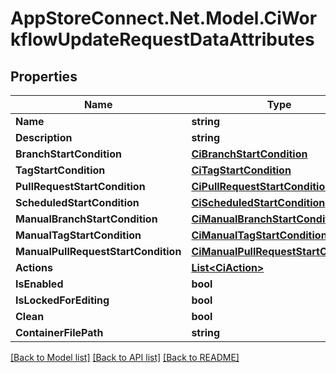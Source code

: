 # AppStoreConnect.Net.Model.CiWorkflowUpdateRequestDataAttributes

## Properties

Name | Type | Description | Notes
------------ | ------------- | ------------- | -------------
**Name** | **string** |  | [optional] 
**Description** | **string** |  | [optional] 
**BranchStartCondition** | [**CiBranchStartCondition**](CiBranchStartCondition.md) |  | [optional] 
**TagStartCondition** | [**CiTagStartCondition**](CiTagStartCondition.md) |  | [optional] 
**PullRequestStartCondition** | [**CiPullRequestStartCondition**](CiPullRequestStartCondition.md) |  | [optional] 
**ScheduledStartCondition** | [**CiScheduledStartCondition**](CiScheduledStartCondition.md) |  | [optional] 
**ManualBranchStartCondition** | [**CiManualBranchStartCondition**](CiManualBranchStartCondition.md) |  | [optional] 
**ManualTagStartCondition** | [**CiManualTagStartCondition**](CiManualTagStartCondition.md) |  | [optional] 
**ManualPullRequestStartCondition** | [**CiManualPullRequestStartCondition**](CiManualPullRequestStartCondition.md) |  | [optional] 
**Actions** | [**List&lt;CiAction&gt;**](CiAction.md) |  | [optional] 
**IsEnabled** | **bool** |  | [optional] 
**IsLockedForEditing** | **bool** |  | [optional] 
**Clean** | **bool** |  | [optional] 
**ContainerFilePath** | **string** |  | [optional] 

[[Back to Model list]](../README.md#documentation-for-models) [[Back to API list]](../README.md#documentation-for-api-endpoints) [[Back to README]](../README.md)

